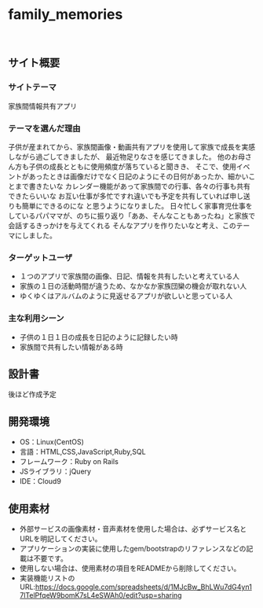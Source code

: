 # family_memories
​
## サイト概要
### サイトテーマ
家族間情報共有アプリ
​
### テーマを選んだ理由
子供が産まれてから、家族間画像・動画共有アプリを使用して家族で成長を実感しながら過ごしてきましたが、
最近物足りなさを感じてきました。
他のお母さん方も子供の成長とともに使用頻度が落ちていると聞きき、
そこで、使用イベントがあったときは画像だけでなく日記のようにその日何があったか、細かいことまで書きたいな
カレンダー機能があって家族間での行事、各々の行事も共有できたらいいな
お互い仕事が多忙ですれ違いでも予定を共有していれば申し送りも簡単にできるのにな
と思うようになりました。
日々忙しく家事育児仕事をしているパパママが、のちに振り返り「ああ、そんなこともあったね」と家族で会話するきっかけを与えてくれる
そんなアプリを作りたいなと考え、このテーマにしました。

### ターゲットユーザ
- １つのアプリで家族間の画像、日記、情報を共有したいと考えている人
- 家族の１日の活動時間が違うため、なかなか家族団欒の機会が取れない人
- ゆくゆくはアルバムのように見返せるアプリが欲しいと思っている人
​
### 主な利用シーン
- 子供の１日１日の成長を日記のように記録したい時
- 家族間で共有したい情報がある時
​
## 設計書
後ほど作成予定
​
## 開発環境
- OS：Linux(CentOS)
- 言語：HTML,CSS,JavaScript,Ruby,SQL
- フレームワーク：Ruby on Rails
- JSライブラリ：jQuery
- IDE：Cloud9
​
## 使用素材
- 外部サービスの画像素材・音声素材を使用した場合は、必ずサービス名とURLを明記してください。
- アプリケーションの実装に使用したgem/bootstrapのリファレンスなどの記載は不要です。
- 使用しない場合は、使用素材の項目をREADMEから削除してください。
- 実装機能リストのURL:https://docs.google.com/spreadsheets/d/1MJcBw_BhLWu7dG4yn17lTelPfqeW9bomK7sL4eSWAh0/edit?usp=sharing